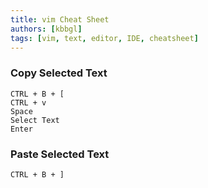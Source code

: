 ```yaml
---
title: vim Cheat Sheet
authors: [kbbgl]
tags: [vim, text, editor, IDE, cheatsheet]
---
```


### Copy Selected Text

```
CTRL + B + [
CTRL + v
Space
Select Text
Enter
```

### Paste Selected Text

```
CTRL + B + ]
```